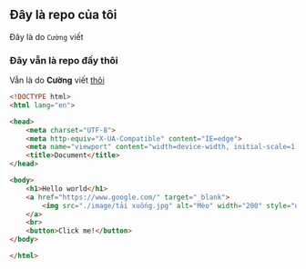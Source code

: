 ## Đây là repo của tôi

Đây là do `Cường` viết

### Đây vẫn là repo đấy thôi

Vẫn là do **Cường** viết [thôi](./day_01/)

```html
<!DOCTYPE html>
<html lang="en">

<head>
    <meta charset="UTF-8">
    <meta http-equiv="X-UA-Compatible" content="IE=edge">
    <meta name="viewport" content="width=device-width, initial-scale=1.0">
    <title>Document</title>
</head>

<body>
    <h1>Hello world</h1>
    <a href="https://www.google.com/" target="_blank">
        <img src="./image/tải xuống.jpg" alt="Mèo" width="200" style="display: block; margin: auto;">
    </a>
    <br>
    <button>Click me!</button>
</body>

</html>
```